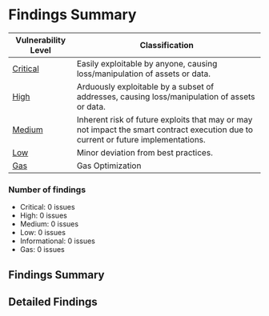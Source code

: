 # Findings Summary

| Vulnerability Level   | Classification                                                                                                                     |
| --------------------- | ---------------------------------------------------------------------------------------------------------------------------------- |
| [Critical](#Critical) | Easily exploitable by anyone, causing loss/manipulation of assets or data.                                                         |
| [High](#High)         | Arduously exploitable by a subset of addresses, causing loss/manipulation of assets or data.                                       |
| [Medium](#Medium)     | Inherent risk of future exploits that may or may not impact the smart contract execution due to current or future implementations. |
| [Low](#Low)           | Minor deviation from best practices.                                                                                               |
| [Gas](#Gas)           | Gas Optimization                                                                                                                   |

### Number of findings

- Critical: 0 issues
- High: 0 issues
- Medium: 0 issues
- Low: 0 issues
- Informational: 0 issues
- Gas: 0 issues

## Findings Summary



## Detailed Findings